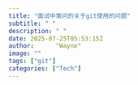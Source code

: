 ```yaml
---
title: "面试中常问的关于git使用的问题"
subtitle: " "
description: " "
date: 2025-07-25T05:53:15Z
author:      "Wayne"
image: ""
tags: ["git"]
categories: ["Tech"]
---
```

